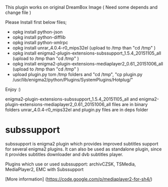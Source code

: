 This plugin works on original DreamBox Image ( Need some depends and change file )

Please Install first below files;

- opkg install python-json
- opkg install python-difflib
- opkg install python-xmlrpc
- opkg install unrar_4.0.4-r0_mips32el (upload to /tmp than "cd /tmp" )
- opkg install enigma2-plugin-extensions-subssupport_1.5.4_20151105_all (upload to /tmp than "cd /tmp" )
- opkg install enigma2-plugin-extensions-mediaplayer2_0.61_20151006_all (upload to /tmp than "cd /tmp" )
- upload plugin.py tom /tmp folders and "cd /tmp", "cp plugin.py /usr/lib/enigma2/python/Plugins/SystemPlugins/Hotplug/"

Enjoy :)

enigma2-plugin-extensions-subssupport_1.5.4_20151105_all and enigma2-plugin-extensions-mediaplayer2_0.61_20151006_all files are in binary folders
unrar_4.0.4-r0_mips32el and plugin.py files are in deps folder

# subssupport

subssupport is enigma2 plugin which provides improved subtitles support for several enigma2 plugins. It can also be used as standalone plugin, since it provides subtitles downloader and dvb subtitles player.

Plugins which use or used subssupport: archivCZSK, TSMedia, MediaPlayer2, EMC with Subssupport

[More information] (https://code.google.com/p/mediaplayer2-for-sh4/)







